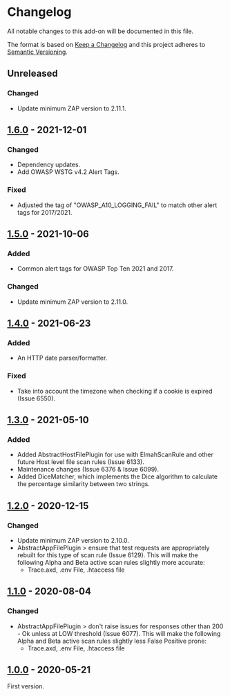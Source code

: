 # Changelog
All notable changes to this add-on will be documented in this file.

The format is based on [Keep a Changelog](https://keepachangelog.com/en/1.0.0/)
and this project adheres to [Semantic Versioning](https://semver.org/spec/v2.0.0.html).

## Unreleased
### Changed
- Update minimum ZAP version to 2.11.1.

## [1.6.0] - 2021-12-01
### Changed
- Dependency updates.
- Add OWASP WSTG v4.2 Alert Tags.

### Fixed
- Adjusted the tag of "OWASP_A10_LOGGING_FAIL" to match other alert tags for 2017/2021.

## [1.5.0] - 2021-10-06
### Added
- Common alert tags for OWASP Top Ten 2021 and 2017.

### Changed
- Update minimum ZAP version to 2.11.0.

## [1.4.0] - 2021-06-23
### Added
- An HTTP date parser/formatter.

### Fixed
- Take into account the timezone when checking if a cookie is expired (Issue 6550).

## [1.3.0] - 2021-05-10
### Added
- Added AbstractHostFilePlugin for use with ElmahScanRule and other future Host level file scan rules (Issue 6133).
- Maintenance changes (Issue 6376 & Issue 6099).
- Added DiceMatcher, which implements the Dice algorithm to calculate the percentage similarity between two strings.

## [1.2.0] - 2020-12-15
### Changed
- Update minimum ZAP version to 2.10.0.
- AbstractAppFilePlugin > ensure that test requests are appropriately rebuilt for this type of scan rule (Issue 6129). This will make the following Alpha and Beta active scan rules slightly more accurate:
  - Trace.axd, .env File, .htaccess file

## [1.1.0] - 2020-08-04
### Changed
- AbstractAppFilePlugin > don't raise issues for responses other than 200 - Ok unless at LOW threshold (Issue 6077). This will make the following Alpha and Beta active scan rules slightly less False Positive prone:
  - Trace.axd, .env File, .htaccess file

## [1.0.0] - 2020-05-21

First version.

[1.6.0]: https://github.com/zaproxy/zap-extensions/releases/commonlib-v1.6.0
[1.5.0]: https://github.com/zaproxy/zap-extensions/releases/commonlib-v1.5.0
[1.4.0]: https://github.com/zaproxy/zap-extensions/releases/commonlib-v1.4.0
[1.3.0]: https://github.com/zaproxy/zap-extensions/releases/commonlib-v1.3.0
[1.2.0]: https://github.com/zaproxy/zap-extensions/releases/commonlib-v1.2.0
[1.1.0]: https://github.com/zaproxy/zap-extensions/releases/commonlib-v1.1.0
[1.0.0]: https://github.com/zaproxy/zap-extensions/releases/commonlib-v1.0.0
